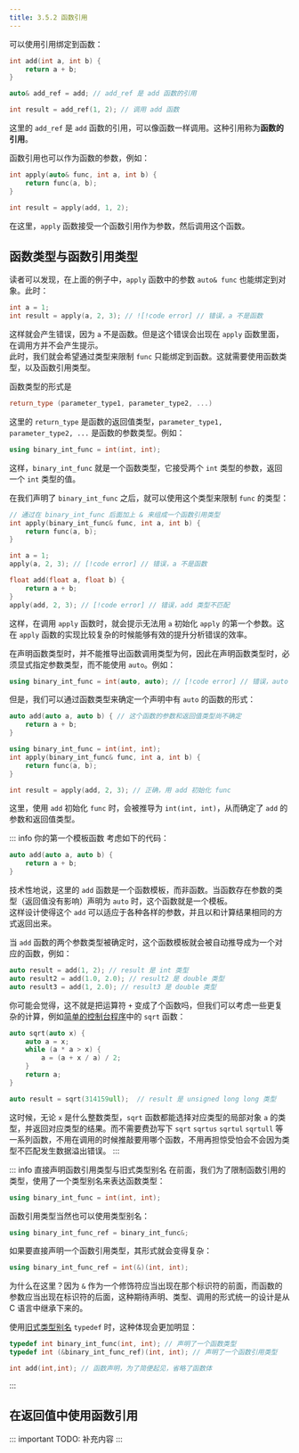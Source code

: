 ```yaml
---
title: 3.5.2 函数引用
---
```


可以使用引用绑定到函数：

```cpp
int add(int a, int b) {
    return a + b;
}

auto& add_ref = add; // add_ref 是 add 函数的引用

int result = add_ref(1, 2); // 调用 add 函数
```

这里的 `add_ref` 是 `add` 函数的引用，可以像函数一样调用。这种引用称为**函数的引用**。

函数引用也可以作为函数的参数，例如：
```cpp
int apply(auto& func, int a, int b) {
    return func(a, b);
}

int result = apply(add, 1, 2);
```

在这里，`apply` 函数接受一个函数引用作为参数，然后调用这个函数。

## 函数类型与函数引用类型

读者可以发现，在上面的例子中，`apply` 函数中的参数 `auto& func` 也能绑定到对象。此时：
```cpp
int a = 1;
int result = apply(a, 2, 3); // ![!code error] // 错误，a 不是函数
```
这样就会产生错误，因为 `a` 不是函数。但是这个错误会出现在 `apply` 函数里面，在调用方并不会产生提示。  
此时，我们就会希望通过类型来限制 `func` 只能绑定到函数。这就需要使用函数类型，以及函数引用类型。

函数类型的形式是
```cpp
return_type (parameter_type1, parameter_type2, ...)
```
这里的 `return_type` 是函数的返回值类型，`parameter_type1, parameter_type2, ...` 是函数的参数类型。例如：

```cpp
using binary_int_func = int(int, int);
```
这样，`binary_int_func` 就是一个函数类型，它接受两个 `int` 类型的参数，返回一个 `int` 类型的值。

在我们声明了 `binary_int_func` 之后，就可以使用这个类型来限制 `func` 的类型：
```cpp
// 通过在 binary_int_func 后面加上 & 来组成一个函数引用类型
int apply(binary_int_func& func, int a, int b) {
    return func(a, b);
}

int a = 1;
apply(a, 2, 3); // [!code error] // 错误，a 不是函数

float add(float a, float b) {
    return a + b;
}
apply(add, 2, 3); // [!code error] // 错误，add 类型不匹配
```
这样，在调用 `apply` 函数时，就会提示无法用 `a` 初始化 `apply` 的第一个参数。这在 `apply` 函数的实现比较复杂的时候能够有效的提升分析错误的效率。

在声明函数类型时，并不能推导出函数调用类型为何，因此在声明函数类型时，必须显式指定参数类型，而不能使用 `auto`。例如：
```cpp
using binary_int_func = int(auto, auto); // [!code error] // 错误，auto 不能用在这里
```

但是，我们可以通过函数类型来确定一个声明中有 `auto` 的函数的形式：
```cpp
auto add(auto a, auto b) { // 这个函数的参数和返回值类型尚不确定
    return a + b;
}

using binary_int_func = int(int, int);
int apply(binary_int_func& func, int a, int b) {
    return func(a, b);
}

int result = apply(add, 2, 3); // 正确，用 add 初始化 func
```
这里，使用 `add` 初始化 `func` 时，会被推导为 `int(int, int)`，从而确定了 `add` 的参数和返回值类型。

::: info 你的第一个模板函数
考虑如下的代码：
```cpp
auto add(auto a, auto b) { 
    return a + b; 
}
```
技术性地说，这里的 `add` 函数是一个函数模板，而非函数。当函数存在参数的类型（返回值没有影响）声明为 `auto` 时，这个函数就是一个模板。  
这样设计使得这个 `add` 可以适应于各种各样的参数，并且以和计算结果相同的方式返回出来。

当 `add` 函数的两个参数类型被确定时，这个函数模板就会被自动推导成为一个对应的函数，例如：
```cpp
auto result = add(1, 2); // result 是 int 类型
auto result2 = add(1.0, 2.0); // result2 是 double 类型
auto result3 = add(1, 2.0); // result3 是 double 类型
```
你可能会觉得，这不就是把运算符 `+` 变成了个函数吗，但我们可以考虑一些更复杂的计算，例如[简单的控制台程序](../02-program-structure/cli-program.md)中的 `sqrt` 函数：
```cpp
auto sqrt(auto x) {
    auto a = x;
    while (a * a > x) {
        a = (a + x / a) / 2;
    }
    return a;
}

auto result = sqrt(314159ull);  // result 是 unsigned long long 类型
```
这时候，无论 `x` 是什么整数类型，`sqrt` 函数都能选择对应类型的局部对象 `a` 的类型，并返回对应类型的结果。而不需要费劲写下 `sqrt` `sqrtus` `sqrtul` `sqrtull` 等一系列函数，不用在调用的时候推敲要用哪个函数，不用再担惊受怕会不会因为类型不匹配发生数据溢出错误。
:::

::: info 直接声明函数引用类型与旧式类型别名
在前面，我们为了限制函数引用的类型，使用了一个类型别名来表达函数类型：
```cpp
using binary_int_func = int(int, int);
```

函数引用类型当然也可以使用类型别名：
```cpp
using binary_int_func_ref = binary_int_func&;
```

如果要直接声明一个函数引用类型，其形式就会变得复杂：
```cpp
using binary_int_func_ref = int(&)(int, int);
```

为什么在这里？因为 `&` 作为一个修饰符应当出现在那个标识符的前面，而函数的参数应当出现在标识符的后面，这种期待声明、类型、调用的形式统一的设计是从 C 语言中继承下来的。

使用[旧式类型别名](./type-intro.md#旧式类型别名) `typedef` 时，这种体现会更加明显：
```cpp
typedef int binary_int_func(int, int); // 声明了一个函数类型
typedef int (&binary_int_func_ref)(int, int); // 声明了一个函数引用类型

int add(int,int); // 函数声明，为了简便起见，省略了函数体
```
:::

## 在返回值中使用函数引用

::: important TODO: 补充内容
:::
